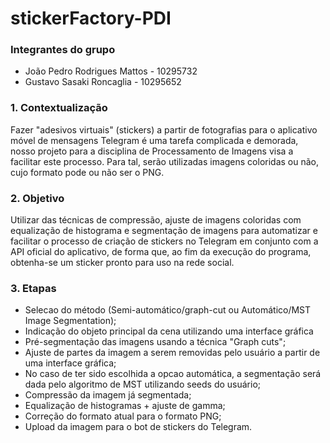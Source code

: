 # stickerFactory-PDI
### Integrantes do grupo 
- João Pedro Rodrigues Mattos - 10295732 
- Gustavo Sasaki Roncaglia - 10295652

### 1. Contextualização
Fazer "adesivos virtuais" (stickers) a partir de fotografias para o aplicativo móvel de mensagens Telegram é uma tarefa complicada e demorada, nosso projeto para a disciplina de Processamento de Imagens visa a facilitar este processo. Para tal, serão utilizadas imagens coloridas ou não, cujo formato pode ou não ser o PNG.

### 2. Objetivo 
Utilizar das técnicas de compressão, ajuste de imagens coloridas com equalização de histograma e segmentação de imagens para automatizar e facilitar o processo de criação de stickers no Telegram em conjunto com a API oficial do aplicativo, de forma que, ao fim da execução do programa, obtenha-se um sticker pronto para uso na rede social. 

### 3. Etapas
- Selecao do método (Semi-automático/graph-cut ou Automático/MST Image Segmentation);
- Indicação do objeto principal da cena utilizando uma interface gráfica
- Pré-segmentação das imagens usando a técnica "Graph cuts";
- Ajuste de partes da imagem a serem removidas pelo usuário a partir de uma interface gráfica; 
- No caso de ter sido escolhida a opcao automática, a segmentação será dada pelo algoritmo de MST utilizando seeds do usuário; 
- Compressão da imagem já segmentada;
- Equalização de histogramas + ajuste de gamma;
- Correção do formato atual para o formato PNG; 
- Upload da imagem para o bot de stickers do Telegram.
